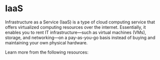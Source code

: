 # IaaS

Infrastructure as a Service (IaaS) is a type of cloud computing service that offers virtualized computing resources over the internet. Essentially, it enables you to rent IT infrastructure—such as virtual machines (VMs), storage, and networking—on a pay-as-you-go basis instead of buying and maintaining your own physical hardware.

Learn more from the following resources: